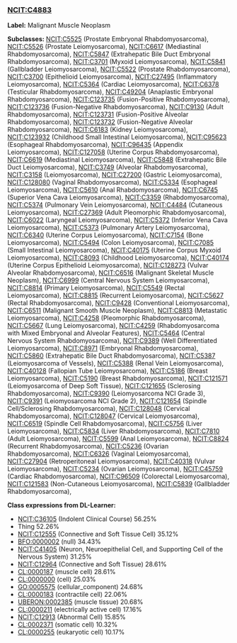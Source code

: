 
### [NCIT:C4883](http://purl.obolibrary.org/obo/NCIT_C4883)
**Label:** Malignant Muscle Neoplasm

**Subclasses:** [NCIT:C5525](http://purl.obolibrary.org/obo/NCIT_C5525) (Prostate Embryonal Rhabdomyosarcoma), [NCIT:C5526](http://purl.obolibrary.org/obo/NCIT_C5526) (Prostate Leiomyosarcoma), [NCIT:C6617](http://purl.obolibrary.org/obo/NCIT_C6617) (Mediastinal Rhabdomyosarcoma), [NCIT:C5847](http://purl.obolibrary.org/obo/NCIT_C5847) (Extrahepatic Bile Duct Embryonal Rhabdomyosarcoma), [NCIT:C3701](http://purl.obolibrary.org/obo/NCIT_C3701) (Myxoid Leiomyosarcoma), [NCIT:C5841](http://purl.obolibrary.org/obo/NCIT_C5841) (Gallbladder Leiomyosarcoma), [NCIT:C5522](http://purl.obolibrary.org/obo/NCIT_C5522) (Prostate Rhabdomyosarcoma), [NCIT:C3700](http://purl.obolibrary.org/obo/NCIT_C3700) (Epithelioid Leiomyosarcoma), [NCIT:C27495](http://purl.obolibrary.org/obo/NCIT_C27495) (Inflammatory Leiomyosarcoma), [NCIT:C5364](http://purl.obolibrary.org/obo/NCIT_C5364) (Cardiac Leiomyosarcoma), [NCIT:C6378](http://purl.obolibrary.org/obo/NCIT_C6378) (Testicular Rhabdomyosarcoma), [NCIT:C49204](http://purl.obolibrary.org/obo/NCIT_C49204) (Anaplastic Embryonal Rhabdomyosarcoma), [NCIT:C123735](http://purl.obolibrary.org/obo/NCIT_C123735) (Fusion-Positive Rhabdomyosarcoma), [NCIT:C123736](http://purl.obolibrary.org/obo/NCIT_C123736) (Fusion-Negative Rhabdomyosarcoma), [NCIT:C9130](http://purl.obolibrary.org/obo/NCIT_C9130) (Adult Rhabdomyosarcoma), [NCIT:C123731](http://purl.obolibrary.org/obo/NCIT_C123731) (Fusion-Positive Alveolar Rhabdomyosarcoma), [NCIT:C123732](http://purl.obolibrary.org/obo/NCIT_C123732) (Fusion-Negative Alveolar Rhabdomyosarcoma), [NCIT:C6183](http://purl.obolibrary.org/obo/NCIT_C6183) (Kidney Leiomyosarcoma), [NCIT:C123932](http://purl.obolibrary.org/obo/NCIT_C123932) (Childhood Small Intestinal Leiomyosarcoma), [NCIT:C95623](http://purl.obolibrary.org/obo/NCIT_C95623) (Esophageal Rhabdomyosarcoma), [NCIT:C96435](http://purl.obolibrary.org/obo/NCIT_C96435) (Appendix Leiomyosarcoma), [NCIT:C127058](http://purl.obolibrary.org/obo/NCIT_C127058) (Uterine Corpus Rhabdomyosarcoma), [NCIT:C6619](http://purl.obolibrary.org/obo/NCIT_C6619) (Mediastinal Leiomyosarcoma), [NCIT:C5848](http://purl.obolibrary.org/obo/NCIT_C5848) (Extrahepatic Bile Duct Leiomyosarcoma), [NCIT:C3749](http://purl.obolibrary.org/obo/NCIT_C3749) (Alveolar Rhabdomyosarcoma), [NCIT:C3158](http://purl.obolibrary.org/obo/NCIT_C3158) (Leiomyosarcoma), [NCIT:C27200](http://purl.obolibrary.org/obo/NCIT_C27200) (Gastric Leiomyosarcoma), [NCIT:C128080](http://purl.obolibrary.org/obo/NCIT_C128080) (Vaginal Rhabdomyosarcoma), [NCIT:C5334](http://purl.obolibrary.org/obo/NCIT_C5334) (Esophageal Leiomyosarcoma), [NCIT:C5610](http://purl.obolibrary.org/obo/NCIT_C5610) (Anal Rhabdomyosarcoma), [NCIT:C6745](http://purl.obolibrary.org/obo/NCIT_C6745) (Superior Vena Cava Leiomyosarcoma), [NCIT:C3359](http://purl.obolibrary.org/obo/NCIT_C3359) (Rhabdomyosarcoma), [NCIT:C5374](http://purl.obolibrary.org/obo/NCIT_C5374) (Pulmonary Vein Leiomyosarcoma), [NCIT:C4484](http://purl.obolibrary.org/obo/NCIT_C4484) (Cutaneous Leiomyosarcoma), [NCIT:C27369](http://purl.obolibrary.org/obo/NCIT_C27369) (Adult Pleomorphic Rhabdomyosarcoma), [NCIT:C6022](http://purl.obolibrary.org/obo/NCIT_C6022) (Laryngeal Leiomyosarcoma), [NCIT:C5372](http://purl.obolibrary.org/obo/NCIT_C5372) (Inferior Vena Cava Leiomyosarcoma), [NCIT:C5373](http://purl.obolibrary.org/obo/NCIT_C5373) (Pulmonary Artery Leiomyosarcoma), [NCIT:C6340](http://purl.obolibrary.org/obo/NCIT_C6340) (Uterine Corpus Leiomyosarcoma), [NCIT:C7154](http://purl.obolibrary.org/obo/NCIT_C7154) (Bone Leiomyosarcoma), [NCIT:C5494](http://purl.obolibrary.org/obo/NCIT_C5494) (Colon Leiomyosarcoma), [NCIT:C7085](http://purl.obolibrary.org/obo/NCIT_C7085) (Small Intestinal Leiomyosarcoma), [NCIT:C40175](http://purl.obolibrary.org/obo/NCIT_C40175) (Uterine Corpus Myxoid Leiomyosarcoma), [NCIT:C8093](http://purl.obolibrary.org/obo/NCIT_C8093) (Childhood Leiomyosarcoma), [NCIT:C40174](http://purl.obolibrary.org/obo/NCIT_C40174) (Uterine Corpus Epithelioid Leiomyosarcoma), [NCIT:C128273](http://purl.obolibrary.org/obo/NCIT_C128273) (Vulvar Alveolar Rhabdomyosarcoma), [NCIT:C6516](http://purl.obolibrary.org/obo/NCIT_C6516) (Malignant Skeletal Muscle Neoplasm), [NCIT:C6999](http://purl.obolibrary.org/obo/NCIT_C6999) (Central Nervous System Leiomyosarcoma), [NCIT:C8814](http://purl.obolibrary.org/obo/NCIT_C8814) (Primary Leiomyosarcoma), [NCIT:C5549](http://purl.obolibrary.org/obo/NCIT_C5549) (Rectal Leiomyosarcoma), [NCIT:C8815](http://purl.obolibrary.org/obo/NCIT_C8815) (Recurrent Leiomyosarcoma), [NCIT:C5627](http://purl.obolibrary.org/obo/NCIT_C5627) (Rectal Rhabdomyosarcoma), [NCIT:C9428](http://purl.obolibrary.org/obo/NCIT_C9428) (Conventional Leiomyosarcoma), [NCIT:C6511](http://purl.obolibrary.org/obo/NCIT_C6511) (Malignant Smooth Muscle Neoplasm), [NCIT:C8813](http://purl.obolibrary.org/obo/NCIT_C8813) (Metastatic Leiomyosarcoma), [NCIT:C4258](http://purl.obolibrary.org/obo/NCIT_C4258) (Pleomorphic Rhabdomyosarcoma), [NCIT:C5667](http://purl.obolibrary.org/obo/NCIT_C5667) (Lung Leiomyosarcoma), [NCIT:C4259](http://purl.obolibrary.org/obo/NCIT_C4259) (Rhabdomyosarcoma with Mixed Embryonal and Alveolar Features), [NCIT:C5464](http://purl.obolibrary.org/obo/NCIT_C5464) (Central Nervous System Rhabdomyosarcoma), [NCIT:C9389](http://purl.obolibrary.org/obo/NCIT_C9389) (Well Differentiated Leiomyosarcoma), [NCIT:C8971](http://purl.obolibrary.org/obo/NCIT_C8971) (Embryonal Rhabdomyosarcoma), [NCIT:C5860](http://purl.obolibrary.org/obo/NCIT_C5860) (Extrahepatic Bile Duct Rhabdomyosarcoma), [NCIT:C5387](http://purl.obolibrary.org/obo/NCIT_C5387) (Leiomyosarcoma of Vessels), [NCIT:C5388](http://purl.obolibrary.org/obo/NCIT_C5388) (Renal Vein Leiomyosarcoma), [NCIT:C40128](http://purl.obolibrary.org/obo/NCIT_C40128) (Fallopian Tube Leiomyosarcoma), [NCIT:C5186](http://purl.obolibrary.org/obo/NCIT_C5186) (Breast Leiomyosarcoma), [NCIT:C5190](http://purl.obolibrary.org/obo/NCIT_C5190) (Breast Rhabdomyosarcoma), [NCIT:C121571](http://purl.obolibrary.org/obo/NCIT_C121571) (Leiomyosarcoma of Deep Soft Tissue), [NCIT:C121655](http://purl.obolibrary.org/obo/NCIT_C121655) (Sclerosing Rhabdomyosarcoma), [NCIT:C9390](http://purl.obolibrary.org/obo/NCIT_C9390) (Leiomyosarcoma NCI Grade 3), [NCIT:C9391](http://purl.obolibrary.org/obo/NCIT_C9391) (Leiomyosarcoma NCI Grade 2), [NCIT:C121654](http://purl.obolibrary.org/obo/NCIT_C121654) (Spindle Cell/Sclerosing Rhabdomyosarcoma), [NCIT:C128048](http://purl.obolibrary.org/obo/NCIT_C128048) (Cervical Rhabdomyosarcoma), [NCIT:C128047](http://purl.obolibrary.org/obo/NCIT_C128047) (Cervical Leiomyosarcoma), [NCIT:C6519](http://purl.obolibrary.org/obo/NCIT_C6519) (Spindle Cell Rhabdomyosarcoma), [NCIT:C5756](http://purl.obolibrary.org/obo/NCIT_C5756) (Liver Leiomyosarcoma), [NCIT:C5834](http://purl.obolibrary.org/obo/NCIT_C5834) (Liver Rhabdomyosarcoma), [NCIT:C7810](http://purl.obolibrary.org/obo/NCIT_C7810) (Adult Leiomyosarcoma), [NCIT:C5599](http://purl.obolibrary.org/obo/NCIT_C5599) (Anal Leiomyosarcoma), [NCIT:C8824](http://purl.obolibrary.org/obo/NCIT_C8824) (Recurrent Rhabdomyosarcoma), [NCIT:C5236](http://purl.obolibrary.org/obo/NCIT_C5236) (Ovarian Rhabdomyosarcoma), [NCIT:C6326](http://purl.obolibrary.org/obo/NCIT_C6326) (Vaginal Leiomyosarcoma), [NCIT:C27904](http://purl.obolibrary.org/obo/NCIT_C27904) (Retroperitoneal Leiomyosarcoma), [NCIT:C40318](http://purl.obolibrary.org/obo/NCIT_C40318) (Vulvar Leiomyosarcoma), [NCIT:C5234](http://purl.obolibrary.org/obo/NCIT_C5234) (Ovarian Leiomyosarcoma), [NCIT:C45759](http://purl.obolibrary.org/obo/NCIT_C45759) (Cardiac Rhabdomyosarcoma), [NCIT:C96509](http://purl.obolibrary.org/obo/NCIT_C96509) (Colorectal Leiomyosarcoma), [NCIT:C121583](http://purl.obolibrary.org/obo/NCIT_C121583) (Non-Cutaneous Leiomyosarcoma), [NCIT:C5839](http://purl.obolibrary.org/obo/NCIT_C5839) (Gallbladder Rhabdomyosarcoma), 

**Class expressions from DL-Learner:**

- [NCIT:C36105](http://purl.obolibrary.org/obo/NCIT_C36105) (Indolent Clinical Course) 56.25%
- Thing 52.26%
- [NCIT:C12555](http://purl.obolibrary.org/obo/NCIT_C12555) (Connective and Soft Tissue Cell) 35.12%
- [BFO:0000002](http://purl.obolibrary.org/obo/BFO_0000002) (null) 34.43%
- [NCIT:C41405](http://purl.obolibrary.org/obo/NCIT_C41405) (Neuron, Neuroepithelial Cell, and Supporting Cell of the Nervous System) 31.25%
- [NCIT:C12964](http://purl.obolibrary.org/obo/NCIT_C12964) (Connective and Soft Tissue) 28.61%
- [CL:0000187](http://purl.obolibrary.org/obo/CL_0000187) (muscle cell) 28.61%
- [CL:0000000](http://purl.obolibrary.org/obo/CL_0000000) (cell) 25.03%
- [GO:0005575](http://purl.obolibrary.org/obo/GO_0005575) (cellular_component) 24.68%
- [CL:0000183](http://purl.obolibrary.org/obo/CL_0000183) (contractile cell) 22.06%
- [UBERON:0002385](http://purl.obolibrary.org/obo/UBERON_0002385) (muscle tissue) 20.68%
- [CL:0000211](http://purl.obolibrary.org/obo/CL_0000211) (electrically active cell) 17.16%
- [NCIT:C12913](http://purl.obolibrary.org/obo/NCIT_C12913) (Abnormal Cell) 15.85%
- [CL:0002371](http://purl.obolibrary.org/obo/CL_0002371) (somatic cell) 10.32%
- [CL:0000255](http://purl.obolibrary.org/obo/CL_0000255) (eukaryotic cell) 10.17%


